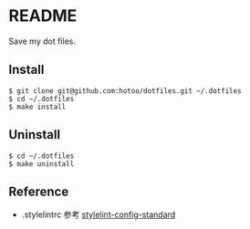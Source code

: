 
# README

Save my dot files.

## Install

```
$ git clone git@github.com:hotoo/dotfiles.git ~/.dotfiles
$ cd ~/.dotfiles
$ make install
```

## Uninstall

```
$ cd ~/.dotfiles
$ make uninstall
```

## Reference

- .stylelintrc 参考 [stylelint-config-standard](https://github.com/stylelint/stylelint-config-standard)
